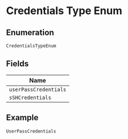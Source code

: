 
# Credentials Type Enum

## Enumeration

`CredentialsTypeEnum`

## Fields

| Name |
|  --- |
| `userPassCredentials` |
| `sSHCredentials` |

## Example

```
UserPassCredentials
```


